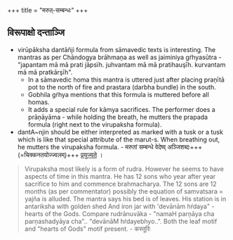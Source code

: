 +++
title = "मरुत्-सम्बन्धः"
+++
## विरूपाक्षो दन्ताञ्जि
- virūpāksha dantāñji formula from sāmavedic texts is interesting. The mantras as per Chāndogya brāhmaņa as well as jaiminiya gŕhyasūtra - "japantam mā mā prati jāpsïh. juhvantam mā mā pratihauşīh. kurvantam mā mā pratkārşīh".
  - In a sāmavedic homa this mantra is uttered just after placing praņītā pot to the north of fire and prastara (darbha bundle) in the south.
  - Gobhila gŕhya mentions that this formula is muttered before all homas.
  - It adds a special rule for kāmya sacrifices. The performer does a prāņāyāma - while holding the breath, he mutters the prapada formula (right next to the virupaksha formula). 
- dantA~njin should be either interpreted as marked with a tusk or a tusk which is like that special attribute of the marut-s. When breathing out, he mutters the virupaksha formula.   - मरुतां सम्बन्धे वेदेष्व् अञ्जिशब्दः+++(=चिक्कनतयोज्ज्वलम्)+++ [प्रयुज्यते](../../../marutaH/meta/MT_lekhAH/anji-sambandhaH/) । 

> Virupaksha most likely is a form of rudra. However he seems to have aspects of time in this mantra. He has 12 sons who year after year sacrifice to him and commence brahmacharya. The 12 sons are 12 months (as per commentator) possibly the equation of samvatsara = yajña is alluded. The mantra says his bed is of leaves. His station is in antariksha with golden shed And iron jar with 'devānām hŕdaya" - hearts of the Gods. Compare rudrānuvāka - "namaH parņāya cha parņashadyāya cha".. "devānāM hŕdayebhyo..". Both the leaf motif and "hearts of Gods" motif present. - कस्तूरिः

